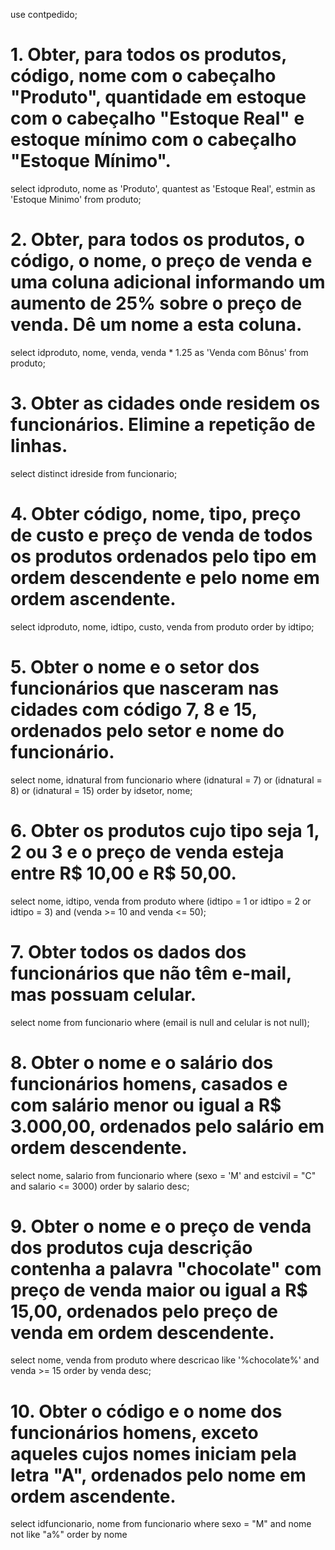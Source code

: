 use contpedido;

# 1. Obter, para todos os produtos, código, nome com o cabeçalho "Produto", quantidade em estoque com o cabeçalho "Estoque Real" e estoque mínimo com o cabeçalho "Estoque Mínimo".
select idproduto, nome as 'Produto', quantest as 'Estoque Real', estmin as 'Estoque Minimo'
from produto;

# 2. Obter, para todos os produtos, o código, o nome, o preço de venda e uma coluna adicional informando um aumento de 25% sobre o preço de venda. Dê um nome a esta coluna.
select idproduto, nome, venda, venda * 1.25 as 'Venda com Bônus'
from produto;

# 3. Obter as cidades onde residem os funcionários. Elimine a repetição de linhas.
select distinct idreside
from funcionario;

# 4. Obter código, nome, tipo, preço de custo e preço de venda de todos os produtos ordenados pelo tipo em ordem descendente e pelo nome em ordem ascendente.
select idproduto, nome, idtipo, custo, venda
from produto
order by idtipo; 

# 5. Obter o nome e o setor dos funcionários que nasceram nas cidades com código 7, 8 e 15, ordenados pelo setor e nome do funcionário.
select nome, idnatural
from funcionario
where (idnatural = 7) or
	  (idnatural = 8) or
      (idnatural = 15)
order by idsetor, nome; 

# 6. Obter os produtos cujo tipo seja 1, 2 ou 3 e o preço de venda esteja entre R$ 10,00 e R$ 50,00.
select nome, idtipo, venda
from produto
where (idtipo = 1 or idtipo = 2 or idtipo = 3) and (venda >= 10 and venda <= 50);

# 7. Obter todos os dados dos funcionários que não têm e-mail, mas possuam celular.
select nome
from funcionario
where (email is null and celular is not null);

# 8. Obter o nome e o salário dos funcionários homens, casados e com salário menor ou igual a R$ 3.000,00, ordenados pelo salário em ordem descendente.
select nome, salario
from funcionario
where (sexo = 'M' and estcivil = "C" and salario <= 3000)
order by salario desc; 

# 9. Obter o nome e o preço de venda dos produtos cuja descrição contenha a palavra "chocolate" com preço de venda maior ou igual a R$ 15,00, ordenados pelo preço de venda em ordem descendente.
select nome, venda
from produto
where descricao like '%chocolate%' and venda >= 15
order by venda desc;

# 10. Obter o código e o nome dos funcionários homens, exceto aqueles cujos nomes iniciam pela letra "A", ordenados pelo nome em ordem ascendente.
select idfuncionario, nome
from funcionario
where sexo = "M" and nome not like "a%"
order by nome
